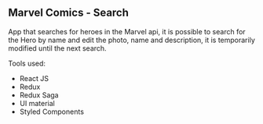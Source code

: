 ## Marvel Comics - Search

App that searches for heroes in the Marvel api, it is possible to search for the Hero by name and edit the photo, name and description, it is temporarily modified until the next search.

Tools used:

-   React JS
-   Redux
-   Redux Saga
-   UI material
-   Styled Components
